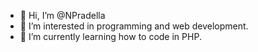 - 👋 Hi, I’m @NPradella
- 👀 I’m interested in programming and web development.
- 🌱 I’m currently learning how to code in PHP.


<!---
NPradella/NPradella is a ✨ special ✨ repository because its `README.md` (this file) appears on your GitHub profile.
You can click the Preview link to take a look at your changes.
--->
